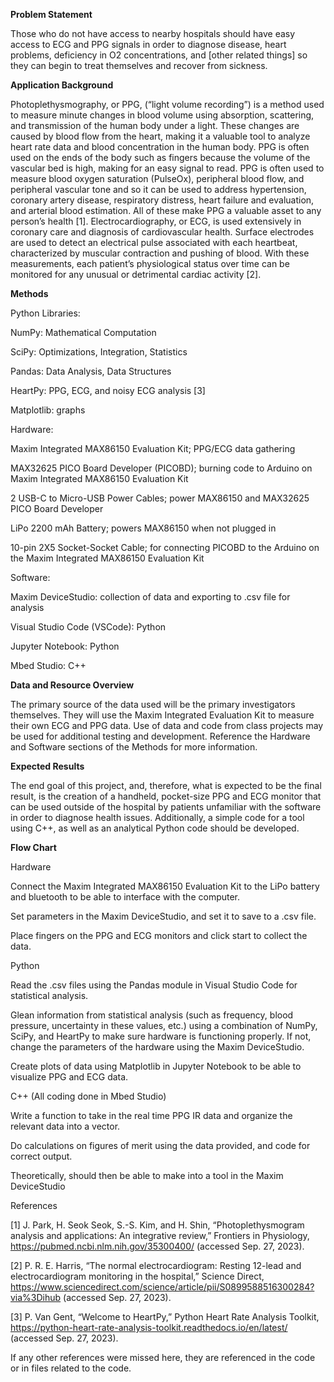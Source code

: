 **Problem Statement**

Those who do not have access to nearby hospitals should have easy access to ECG and PPG signals in order to diagnose disease, heart problems, deficiency in O2 concentrations, and [other related things] so they can begin to treat themselves and recover from sickness.

**Application Background**

Photoplethysmography, or PPG, (“light volume recording”) is a method used to measure minute changes in blood volume using absorption, scattering, and transmission of the human body under a light. These changes are caused by blood flow from the heart, making it a valuable tool to analyze heart rate data and blood concentration in the human body. PPG is often used on the ends of the body such as fingers because the volume of the vascular bed is high, making for an easy signal to read. PPG is often used to measure blood oxygen saturation (PulseOx), peripheral blood flow, and peripheral vascular tone and so it can be used to address hypertension, coronary artery disease, respiratory distress, heart failure and evaluation, and arterial blood estimation. All of these make PPG a valuable asset to any person’s health [1].
Electrocardiography, or ECG, is used extensively in coronary care and diagnosis of cardiovascular health. Surface electrodes are used to detect an electrical pulse associated with each heartbeat, characterized by muscular contraction and pushing of blood. With these measurements, each patient’s physiological status over time can be monitored for any unusual or detrimental cardiac activity [2].

**Methods**

Python Libraries:

NumPy: Mathematical Computation

SciPy: Optimizations, Integration, Statistics

Pandas: Data Analysis, Data Structures

HeartPy: PPG, ECG, and noisy ECG analysis [3]

Matplotlib: graphs

Hardware:

Maxim Integrated MAX86150 Evaluation Kit; PPG/ECG data gathering

MAX32625 PICO Board Developer (PICOBD); burning code to Arduino on Maxim Integrated MAX86150 Evaluation Kit

2 USB-C to Micro-USB Power Cables; power MAX86150 and MAX32625 PICO Board Developer

LiPo 2200 mAh Battery; powers MAX86150 when not plugged in

10-pin 2X5 Socket-Socket Cable; for connecting PICOBD to the Arduino on the Maxim Integrated MAX86150 Evaluation Kit

Software:

Maxim DeviceStudio: collection of data and exporting to .csv file for analysis

Visual Studio Code (VSCode): Python

Jupyter Notebook: Python

Mbed Studio: C++

**Data and Resource Overview**

The primary source of the data used  will be the primary investigators themselves. They will use the Maxim Integrated Evaluation Kit to measure their own ECG and PPG data. Use of data and code from class projects may be used for additional testing and development. Reference the Hardware and Software sections of the Methods for more information.

**Expected Results**

The end goal of this project, and, therefore, what is expected to be the final result, is the creation of a handheld, pocket-size PPG and ECG monitor that can be used outside of the hospital by patients unfamiliar with the software in order to diagnose health issues. Additionally, a simple code for a tool using C++, as well as an analytical Python code should be developed.

**Flow Chart**

Hardware

Connect the Maxim Integrated MAX86150 Evaluation Kit to the LiPo battery and bluetooth to be able to interface with the computer.

Set parameters in the Maxim DeviceStudio, and set it to save to a .csv file.

Place fingers on the PPG and ECG monitors and click start to collect the data.

Python

Read the .csv files using the Pandas module  in Visual Studio Code for statistical analysis.

Glean information from statistical analysis (such as frequency, blood pressure, uncertainty in these values, etc.) using a combination of NumPy, SciPy, and HeartPy to make sure hardware is functioning properly. If not, change the parameters of the hardware using the Maxim DeviceStudio.

Create plots of data using Matplotlib in Jupyter Notebook to be able to visualize PPG and ECG data.

C++ (All coding done in Mbed Studio)

Write a function to take in the real time PPG IR data and organize the relevant data into a vector.

Do calculations on figures of merit using the data provided, and code for correct output.

Theoretically, should then be able to make into a tool in the Maxim DeviceStudio

References

[1] J. Park, H. Seok Seok, S.-S. Kim, and H. Shin, “Photoplethysmogram analysis and applications: An integrative review,” Frontiers in Physiology, https://pubmed.ncbi.nlm.nih.gov/35300400/ (accessed Sep. 27, 2023). 

[2] P. R. E. Harris, “The normal electrocardiogram: Resting 12-lead and electrocardiogram monitoring in the hospital,” Science Direct, https://www.sciencedirect.com/science/article/pii/S0899588516300284?via%3Dihub (accessed Sep. 27, 2023).

[3] P. Van Gent, “Welcome to HeartPy,” Python Heart Rate Analysis Toolkit, https://python-heart-rate-analysis-toolkit.readthedocs.io/en/latest/ (accessed Sep. 27, 2023).

If any other references were missed here, they are referenced in the code or in files related to the code.
